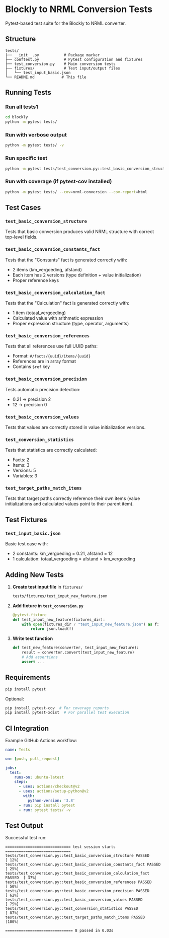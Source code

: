 # Blockly to NRML Conversion Tests

Pytest-based test suite for the Blockly to NRML converter.

## Structure

```
tests/
├── __init__.py           # Package marker
├── conftest.py           # Pytest configuration and fixtures
├── test_conversion.py    # Main conversion tests
├── fixtures/             # Test input/output files
│   └── test_input_basic.json
└── README.md            # This file
```

## Running Tests

### Run all tests1

```bash
cd blockly
python -m pytest tests/
```

### Run with verbose output

```bash
python -m pytest tests/ -v
```

### Run specific test

```bash
python -m pytest tests/test_conversion.py::test_basic_conversion_structure -v
```

### Run with coverage (if pytest-cov installed)

```bash
python -m pytest tests/ --cov=nrml-conversion --cov-report=html
```

## Test Cases

### `test_basic_conversion_structure`
Tests that basic conversion produces valid NRML structure with correct top-level fields.

### `test_basic_conversion_constants_fact`
Tests that the "Constants" fact is generated correctly with:
- 2 items (km_vergoeding, afstand)
- Each item has 2 versions (type definition + value initialization)
- Proper reference keys

### `test_basic_conversion_calculation_fact`
Tests that the "Calculation" fact is generated correctly with:
- 1 item (totaal_vergoeding)
- Calculated value with arithmetic expression
- Proper expression structure (type, operator, arguments)

### `test_basic_conversion_references`
Tests that all references use full UUID paths:
- Format: `#/facts/{uuid}/items/{uuid}`
- References are in array format
- Contains `$ref` key

### `test_basic_conversion_precision`
Tests automatic precision detection:
- 0.21 → precision 2
- 12 → precision 0

### `test_basic_conversion_values`
Tests that values are correctly stored in value initialization versions.

### `test_conversion_statistics`
Tests that statistics are correctly calculated:
- Facts: 2
- Items: 3
- Versions: 5
- Variables: 3

### `test_target_paths_match_items`
Tests that target paths correctly reference their own items (value initializations and calculated values point to their parent item).

## Test Fixtures

### `test_input_basic.json`
Basic test case with:
- 2 constants: km_vergoeding = 0.21, afstand = 12
- 1 calculation: totaal_vergoeding = afstand × km_vergoeding

## Adding New Tests

1. **Create test input file** in `fixtures/`
   ```bash
   tests/fixtures/test_input_new_feature.json
   ```

2. **Add fixture in `test_conversion.py`**
   ```python
   @pytest.fixture
   def test_input_new_feature(fixtures_dir):
       with open(fixtures_dir / "test_input_new_feature.json") as f:
           return json.load(f)
   ```

3. **Write test function**
   ```python
   def test_new_feature(converter, test_input_new_feature):
       result = converter.convert(test_input_new_feature)
       # Add assertions
       assert ...
   ```

## Requirements

```bash
pip install pytest
```

Optional:
```bash
pip install pytest-cov  # For coverage reports
pip install pytest-xdist  # For parallel test execution
```

## CI Integration

Example GitHub Actions workflow:

```yaml
name: Tests

on: [push, pull_request]

jobs:
  test:
    runs-on: ubuntu-latest
    steps:
      - uses: actions/checkout@v2
      - uses: actions/setup-python@v2
        with:
          python-version: '3.8'
      - run: pip install pytest
      - run: pytest tests/ -v
```

## Test Output

Successful test run:
```
============================= test session starts =============================
tests/test_conversion.py::test_basic_conversion_structure PASSED         [ 12%]
tests/test_conversion.py::test_basic_conversion_constants_fact PASSED    [ 25%]
tests/test_conversion.py::test_basic_conversion_calculation_fact PASSED  [ 37%]
tests/test_conversion.py::test_basic_conversion_references PASSED        [ 50%]
tests/test_conversion.py::test_basic_conversion_precision PASSED         [ 62%]
tests/test_conversion.py::test_basic_conversion_values PASSED            [ 75%]
tests/test_conversion.py::test_conversion_statistics PASSED              [ 87%]
tests/test_conversion.py::test_target_paths_match_items PASSED           [100%]

============================== 8 passed in 0.03s
```
